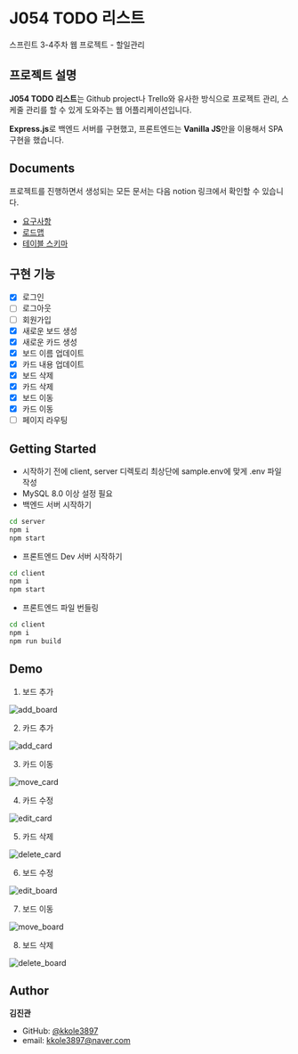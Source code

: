 # J054 TODO 리스트

스프린트 3-4주차 웹 프로젝트 - 할일관리

## 프로젝트 설명

**J054 TODO 리스트**는 Github project나 Trello와 유사한 방식으로 프로젝트 관리, 스케줄 관리를 할 수 있게 도와주는 웹 어플리케이션입니다.

**Express.js**로 백엔드 서버를 구현했고, 프론트엔드는 **Vanilla JS**만을 이용해서 SPA 구현을 했습니다.

## Documents

프로젝트를 진행하면서 생성되는 모든 문서는 다음 notion 링크에서 확인할 수 있습니다.
- [요구사항](https://www.notion.so/kkole3897/dc4fa9c833d3405bb07637bbd9696204)
- [로드맵](https://www.notion.so/kkole3897/b459f2157bce42f99dcb9ff09253767c?v=194ca07169704d90b3c4532bc4b42d0f)
- [테이블 스키마](https://www.notion.so/kkole3897/DB-71cd55ad486b42438c75ba452f723941)

## 구현 기능

- [x] 로그인
- [ ] 로그아웃
- [ ] 회원가입
- [x] 새로운 보드 생성
- [x] 새로운 카드 생성
- [x] 보드 이름 업데이트
- [x] 카드 내용 업데이트
- [x] 보드 삭제
- [x] 카드 삭제
- [x] 보드 이동
- [x] 카드 이동
- [ ] 페이지 라우팅

## Getting Started

- 시작하기 전에 client, server 디렉토리 최상단에 sample.env에 맞게 .env 파일 작성
- MySQL 8.0 이상 설정 필요
- 백엔드 서버 시작하기
```bash
cd server
npm i
npm start
```
- 프론트엔드 Dev 서버 시작하기
```bash
cd client
npm i
npm start
```
- 프론트엔드 파일 번들링
```bash
cd client
npm i
npm run build
```

## Demo

1. 보드 추가

![add_board](https://user-images.githubusercontent.com/47937211/111083645-e70a7700-8551-11eb-88f4-563865ade0cd.gif)

2. 카드 추가

![add_card](https://user-images.githubusercontent.com/47937211/111083738-53857600-8552-11eb-9910-d865fb7910c0.gif)

3. 카드 이동

![move_card](https://user-images.githubusercontent.com/47937211/111083996-cb07d500-8553-11eb-82c1-119549bce380.gif)

4. 카드 수정

![edit_card](https://user-images.githubusercontent.com/47937211/111084048-ed015780-8553-11eb-807d-7be2d9559353.gif)

5. 카드 삭제

![delete_card](https://user-images.githubusercontent.com/47937211/111084079-02768180-8554-11eb-9b9d-17519cc182f7.gif)

6. 보드 수정

![edit_board](https://user-images.githubusercontent.com/47937211/111084098-1a4e0580-8554-11eb-8686-70b6355fed59.gif)

7. 보드 이동

![move_board](https://user-images.githubusercontent.com/47937211/111084117-33ef4d00-8554-11eb-9c52-19555cf485e3.gif)

8. 보드 삭제

![delete_board](https://user-images.githubusercontent.com/47937211/111084133-45d0f000-8554-11eb-96e1-d45a51cee6cc.gif)

## Author

**김진관**

- GitHub: [@kkole3897](https://github.com/kkole3897)
- email: kkole3897@naver.com

